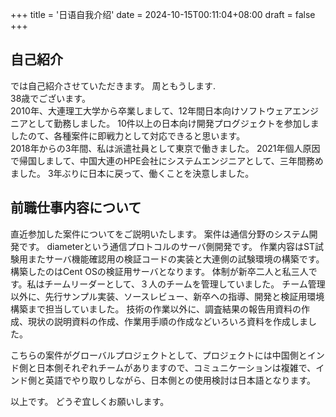 +++
title = '日语自我介绍'
date = 2024-10-15T00:11:04+08:00
draft = false
+++


## 自己紹介
では自己紹介させていただきます。
周ともうします.   
38歳でございます。   
2010年、大連理工大学から卒業しまして、12年間日本向けソフトウェアエンジニアとして勤務しました。
10件以上の日本向け開発プログジェクトを参加しましたのて、各種案件に即戦力として対応できると思います。    
2018年からの3年間、私は派遣社員として東京で働きました。
2021年個人原因で帰国しまして、中国大連のHPE会社にシステムエンジニアとして、三年間務めました。
3年ぶりに日本に戻って、働くことを決意しました。   

## 前職仕事内容について

直近参加した案件についてをご説明いたします。
案件は通信分野のシステム開発です。 
diameterという通信プロトコルのサーバ側開発です。
作業内容はST試験用またサーバ機能確認用の検証コードの実装と大連側の試験環境の構築です。構築したのはCent OSの検証用サーバとなります。
体制が新卒二人と私三人です。私はチームリーダーとして、３人のチームを管理していました。
チーム管理以外に、先行サンプル実装、ソースレビュー、新卒ヘの指導、開発と検証用環境構築まで担当していました。
技術の作業以外に、調査結果の報告用資料の作成、現状の説明資料の作成、作業用手順の作成などいろいろ資料を作成しました。

こちらの案件がグローバルプロジェクトとして、プロジェクトには中国側とインド側と日本側それぞれチームがありますので、コミュニケーションは複雑で、インド側と英語でやり取りしながら、日本側との使用検討は日本語となります。

以上です。
どうぞ宜しくお願いします。  
